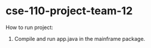 # cse-110-project-team-12

How to run project:
1. Compile and run app.java in the mainframe package.
